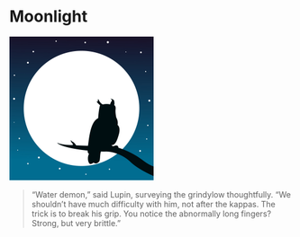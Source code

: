 # Moonlight

<img src="owl.jpg" height="256px" width="256px">

> “Water demon,” said Lupin, surveying the grindylow thoughtfully. “We shouldn’t have much difficulty with him, not after the kappas. The trick is to break his grip. You notice the abnormally long fingers? Strong, but very brittle.”



